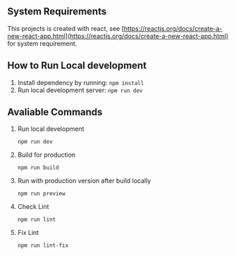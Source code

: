## System Requirements
This projects is created with react, see [https://reactjs.org/docs/create-a-new-react-app.html](https://reactjs.org/docs/create-a-new-react-app.html) for system requirement.

## How to Run Local development
1. Install dependency by running: `npm install`
2. Run local development server: `npm run dev`

## Avaliable Commands
1. Run local development
    ```
    npm run dev
    ```
2. Build for production
    ```
    npm run build
    ```
3. Run with production version after build locally
    ```
    npm run preview
    ```
4. Check Lint
    ```
    npm run lint
    ```
5. Fix Lint
    ```
    npm run lint-fix
    ```
